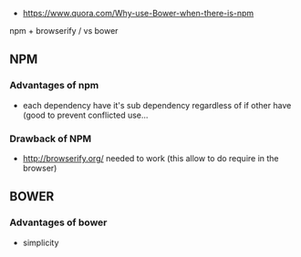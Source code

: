 * https://www.quora.com/Why-use-Bower-when-there-is-npm

npm + browserify / vs bower

## NPM

### Advantages of npm 

* each dependency have it's sub dependency regardless of if other have (good to prevent conflicted use...

### Drawback of NPM 
* http://browserify.org/ needed to work (this allow to do require in the browser)

## BOWER

### Advantages of bower 

* simplicity